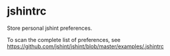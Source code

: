# jshintrc
Store personal jshint preferences.

To scan the complete list of preferences, see https://github.com/jshint/jshint/blob/master/examples/.jshintrc
